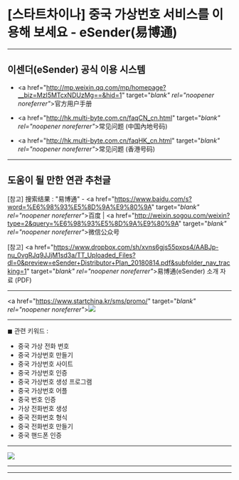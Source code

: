 # [스타트차이나] 중국 가상번호 서비스를 이용해 보세요 - eSender(易博通)

<!-- <a name="index"></a> -->
***
## 이센더(eSender) 공식 이용 시스템

- <a href="http://mp.weixin.qq.com/mp/homepage?__biz=MzI5MTcxNDUzMg==&hid=1" target="_blank" rel="noopener noreferrer"_>官方用户手册</a>

- <a href="http://hk.multi-byte.com.cn/faqCN_cn.html" target="_blank" rel="noopener noreferrer"_>常见问题 (中国內地号码)</a>

- <a href="http://hk.multi-byte.com.cn/faqHK_cn.html" target="_blank" rel="noopener noreferrer"_>常见问题 (香港号码)</a>

<!-- <a name="index"></a> -->
***
## 도움이 될 만한 연관 추천글

[참고] 搜索结果 : "易博通" - <a href="https://www.baidu.com/s?word=%E6%98%93%E5%8D%9A%E9%80%9A" target="_blank" rel="noopener noreferrer"_>百度</a> | <a href="http://weixin.sogou.com/weixin?type=2&query=%E6%98%93%E5%8D%9A%E9%80%9A" target="_blank" rel="noopener noreferrer"_>微信公众号</a>

[참고] <a href="https://www.dropbox.com/sh/xvns6gjs55pxps4/AABJp-nu_0vgRJq9JJjM1sd3a/TT_Uploaded_Files?dl=0&preview=eSender+Distributor+Plan_20180814.pdf&subfolder_nav_tracking=1" target="_blank" rel="noopener noreferrer"_>易博通(eSender) 소개 자료 (PDF)</a>

***
<a href="https://www.startchina.kr/sms/promo/" target="_blank" rel="noopener noreferrer"_>![](https://hellotblog.files.wordpress.com/2018/08/startchina-esender-17098920018.png)</a>

***
◼︎ 관련 키워드 :
- 중국 가상 전화 번호
- 중국 가상번호 만들기
- 중국 가상번호 사이트
- 중국 가상번호 인증
- 중국 가상번호 생성 프로그램
- 중국 가상번호 어플
- 중국 번호 인증
- 가상 전화번호 생성
- 중국 전화번호 형식
- 중국 전화번호 만들기
- 중국 핸드폰 인증

***
[![](https://hellotblog.files.wordpress.com/2019/06/esender-startchina-logo-round-01-120x120.png)](#index)
***
***
